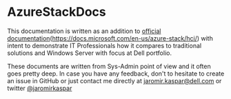 # AzureStackDocs

This documentation is written as an addition to [official documentation]()(https://docs.microsoft.com/en-us/azure-stack/hci/) with intent to demonstrate IT Professionals how it compares to traditional solutions and Windows Server with focus at Dell portfolio.

These documents are written from Sys-Admin point of view and it often goes pretty deep. In case you have any feedback, don't to hesitate to create an issue in GitHub or just contact me directly at jaromir.kaspar@dell.com or twitter [@jaromirkaspar](https://twitter.com/jaromirkaspar)
